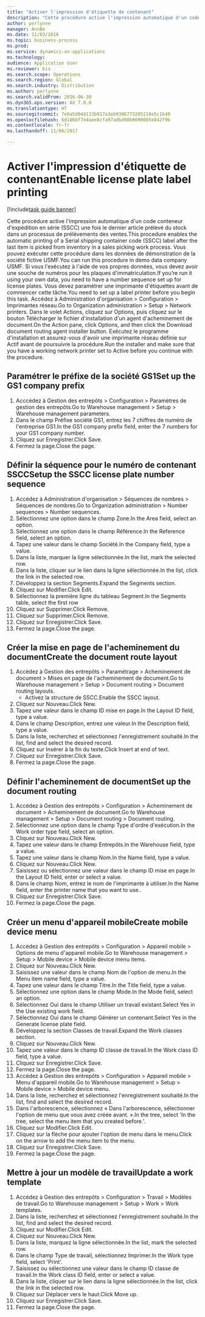 ```yaml
--- 
title: "Activer l'impression d'étiquette de contenant"
description: "Cette procédure active l'impression automatique d'un code conteneur d'expédition en série (SSCC) une fois le dernier article prélevé du stock dans un processus de prélèvements des ventes."
author: perlynne
manager: AnnBe
ms.date: 11/03/2016
ms.topic: business-process
ms.prod: 
ms.service: dynamics-ax-applications
ms.technology: 
audience: Application User
ms.reviewer: bis
ms.search.scope: Operations
ms.search.region: Global
ms.search.industry: Distribution
ms.author: perlynne
ms.search.validFrom: 2016-06-30
ms.dyn365.ops.version: AX 7.0.0
ms.translationtype: HT
ms.sourcegitcommit: 7e0a5d044133b917a3eb9386773205218e5c1b40
ms.openlocfilehash: 6d186bf7e4aee8cfa97adbd90b9090085e842f9b
ms.contentlocale: fr-fr
ms.lasthandoff: 11/06/2017

---
```

# <a name="enable-license-plate-label-printing"></a><span data-ttu-id="f38e4-103">Activer l'impression d'étiquette de contenant</span><span class="sxs-lookup"><span data-stu-id="f38e4-103">Enable license plate label printing</span></span>

[!include[task guide banner](../../includes/task-guide-banner.md)]

<span data-ttu-id="f38e4-104">Cette procédure active l'impression automatique d'un code conteneur d'expédition en série (SSCC) une fois le dernier article prélevé du stock dans un processus de prélèvements des ventes.</span><span class="sxs-lookup"><span data-stu-id="f38e4-104">This procedure enables the automatic printing of a Serial shipping container code (SSCC) label after the last item is picked from inventory in a sales picking work process.</span></span> <span data-ttu-id="f38e4-105">Vous pouvez exécuter cette procédure dans les données de démonstration de la société fictive USMF.</span><span class="sxs-lookup"><span data-stu-id="f38e4-105">You can run this procedure in demo data company USMF.</span></span> <span data-ttu-id="f38e4-106">Si vous l'exécutez à l'aide de vos propres données, vous devez avoir une souche de numéros pour les plaques d'immatriculation.</span><span class="sxs-lookup"><span data-stu-id="f38e4-106">If you’re run it using your own data, you need to have a number sequence set up for license plates.</span></span> <span data-ttu-id="f38e4-107">Vous devez paramétrer une imprimante d'étiquettes avant de commencer cette tâche.</span><span class="sxs-lookup"><span data-stu-id="f38e4-107">You need to set up a label printer before you begin this task.</span></span> <span data-ttu-id="f38e4-108">Accédez à Administration d'organisation > Configuration > Imprimantes réseau.</span><span class="sxs-lookup"><span data-stu-id="f38e4-108">Go to Organization administration > Setup > Network printers.</span></span> <span data-ttu-id="f38e4-109">Dans le volet Actions, cliquez sur Options, puis cliquez sur le bouton Télécharger le fichier d'installation d'un agent d'acheminement de document.</span><span class="sxs-lookup"><span data-stu-id="f38e4-109">On the Action pane, click Options, and then click the Download document routing agent installer button.</span></span> <span data-ttu-id="f38e4-110">Exécutez le programme d'installation et assurez-vous d'avoir une imprimante réseau définie sur Actif avant de poursuivre la procédure.</span><span class="sxs-lookup"><span data-stu-id="f38e4-110">Run the installer and make sure that you have a working network printer set to Active before you continue with the procedure.</span></span>


## <a name="set-up-the-gs1-company-prefix"></a><span data-ttu-id="f38e4-111">Paramétrer le préfixe de la société GS1</span><span class="sxs-lookup"><span data-stu-id="f38e4-111">Set up the GS1 company prefix</span></span>
1. <span data-ttu-id="f38e4-112">Acccédez à Gestion des entrepôts > Configuration > Paramètres de gestion des entrepôts.</span><span class="sxs-lookup"><span data-stu-id="f38e4-112">Go to Warehouse management > Setup > Warehouse management parameters.</span></span>
2. <span data-ttu-id="f38e4-113">Dans le champ Préfixe société GS1, entrez les 7 chiffres de numéro de l'entreprise GS1.</span><span class="sxs-lookup"><span data-stu-id="f38e4-113">In the GS1 company prefix field, enter the 7 numbers for your GS1 company number.</span></span>
3. <span data-ttu-id="f38e4-114">Cliquez sur Enregistrer.</span><span class="sxs-lookup"><span data-stu-id="f38e4-114">Click Save.</span></span>
4. <span data-ttu-id="f38e4-115">Fermez la page.</span><span class="sxs-lookup"><span data-stu-id="f38e4-115">Close the page.</span></span>

## <a name="setup-the-sscc-license-plate-number-sequence"></a><span data-ttu-id="f38e4-116">Définir la séquence pour le numéro de contenant SSCC</span><span class="sxs-lookup"><span data-stu-id="f38e4-116">Setup the SSCC license plate number sequence</span></span>
1. <span data-ttu-id="f38e4-117">Accédez à Administration d'organisation > Séquences de nombres > Séquences de nombres.</span><span class="sxs-lookup"><span data-stu-id="f38e4-117">Go to Organization administration > Number sequences > Number sequences.</span></span>
2. <span data-ttu-id="f38e4-118">Sélectionnez une option dans le champ Zone.</span><span class="sxs-lookup"><span data-stu-id="f38e4-118">In the Area field, select an option.</span></span>
3. <span data-ttu-id="f38e4-119">Sélectionnez une option dans le champ Référence.</span><span class="sxs-lookup"><span data-stu-id="f38e4-119">In the Reference field, select an option.</span></span>
4. <span data-ttu-id="f38e4-120">Tapez une valeur dans le champ Société.</span><span class="sxs-lookup"><span data-stu-id="f38e4-120">In the Company field, type a value.</span></span>
5. <span data-ttu-id="f38e4-121">Dans la liste, marquer la ligne sélectionnée.</span><span class="sxs-lookup"><span data-stu-id="f38e4-121">In the list, mark the selected row.</span></span>
6. <span data-ttu-id="f38e4-122">Dans la liste, cliquer sur le lien dans la ligne sélectionnée.</span><span class="sxs-lookup"><span data-stu-id="f38e4-122">In the list, click the link in the selected row.</span></span>
7. <span data-ttu-id="f38e4-123">Développez la section Segments.</span><span class="sxs-lookup"><span data-stu-id="f38e4-123">Expand the Segments section.</span></span>
8. <span data-ttu-id="f38e4-124">Cliquez sur Modifier.</span><span class="sxs-lookup"><span data-stu-id="f38e4-124">Click Edit.</span></span>
9. <span data-ttu-id="f38e4-125">Sélectionnez la première ligne du tableau Segment.</span><span class="sxs-lookup"><span data-stu-id="f38e4-125">In the Segments table, select the first row</span></span>
10. <span data-ttu-id="f38e4-126">Cliquez sur Supprimer.</span><span class="sxs-lookup"><span data-stu-id="f38e4-126">Click Remove.</span></span>
11. <span data-ttu-id="f38e4-127">Cliquez sur Supprimer.</span><span class="sxs-lookup"><span data-stu-id="f38e4-127">Click Remove.</span></span>
12. <span data-ttu-id="f38e4-128">Cliquez sur Enregistrer.</span><span class="sxs-lookup"><span data-stu-id="f38e4-128">Click Save.</span></span>
13. <span data-ttu-id="f38e4-129">Fermez la page.</span><span class="sxs-lookup"><span data-stu-id="f38e4-129">Close the page.</span></span>

## <a name="create-the-document-route-layout"></a><span data-ttu-id="f38e4-130">Créer la mise en page de l'acheminement du document</span><span class="sxs-lookup"><span data-stu-id="f38e4-130">Create the document route layout</span></span>
1. <span data-ttu-id="f38e4-131">Accédez à Gestion des entrepôts > Paramétrage > Acheminement de document > Mises en page de l'acheminement de document.</span><span class="sxs-lookup"><span data-stu-id="f38e4-131">Go to Warehouse management > Setup > Document routing > Document routing layouts.</span></span>
    * <span data-ttu-id="f38e4-132">Activez la structure de SSCC.</span><span class="sxs-lookup"><span data-stu-id="f38e4-132">Enable the SSCC layout.</span></span>  
2. <span data-ttu-id="f38e4-133">Cliquez sur Nouveau.</span><span class="sxs-lookup"><span data-stu-id="f38e4-133">Click New.</span></span>
3. <span data-ttu-id="f38e4-134">Tapez une valeur dans le champ ID mise en page.</span><span class="sxs-lookup"><span data-stu-id="f38e4-134">In the Layout ID field, type a value.</span></span>
4. <span data-ttu-id="f38e4-135">Dans le champ Description, entrez une valeur.</span><span class="sxs-lookup"><span data-stu-id="f38e4-135">In the Description field, type a value.</span></span>
5. <span data-ttu-id="f38e4-136">Dans la liste, recherchez et sélectionnez l'enregistrement souhaité.</span><span class="sxs-lookup"><span data-stu-id="f38e4-136">In the list, find and select the desired record.</span></span>
6. <span data-ttu-id="f38e4-137">Cliquez sur Insérer à la fin du texte.</span><span class="sxs-lookup"><span data-stu-id="f38e4-137">Click Insert at end of text.</span></span>
7. <span data-ttu-id="f38e4-138">Cliquez sur Enregistrer.</span><span class="sxs-lookup"><span data-stu-id="f38e4-138">Click Save.</span></span>
8. <span data-ttu-id="f38e4-139">Fermez la page.</span><span class="sxs-lookup"><span data-stu-id="f38e4-139">Close the page.</span></span>

## <a name="set-up-the-document-routing"></a><span data-ttu-id="f38e4-140">Définir l'acheminement de document</span><span class="sxs-lookup"><span data-stu-id="f38e4-140">Set up the document routing</span></span>
1. <span data-ttu-id="f38e4-141">Accédez à Gestion des entrepôts > Configuration > Acheminement de document > Acheminement de document.</span><span class="sxs-lookup"><span data-stu-id="f38e4-141">Go to Warehouse management > Setup > Document routing > Document routing.</span></span>
2. <span data-ttu-id="f38e4-142">Sélectionnez une option dans le champ Type d'ordre d'exécution.</span><span class="sxs-lookup"><span data-stu-id="f38e4-142">In the Work order type field, select an option.</span></span>
3. <span data-ttu-id="f38e4-143">Cliquez sur Nouveau.</span><span class="sxs-lookup"><span data-stu-id="f38e4-143">Click New.</span></span>
4. <span data-ttu-id="f38e4-144">Tapez une valeur dans le champ Entrepôts.</span><span class="sxs-lookup"><span data-stu-id="f38e4-144">In the Warehouse field, type a value.</span></span>
5. <span data-ttu-id="f38e4-145">Tapez une valeur dans le champ Nom.</span><span class="sxs-lookup"><span data-stu-id="f38e4-145">In the Name field, type a value.</span></span>
6. <span data-ttu-id="f38e4-146">Cliquez sur Nouveau.</span><span class="sxs-lookup"><span data-stu-id="f38e4-146">Click New.</span></span>
7. <span data-ttu-id="f38e4-147">Saisissez ou sélectionnez une valeur dans le champ ID mise en page.</span><span class="sxs-lookup"><span data-stu-id="f38e4-147">In the Layout ID field, enter or select a value.</span></span>
8. <span data-ttu-id="f38e4-148">Dans le champ Nom, entrez le nom de l'imprimante à utiliser.</span><span class="sxs-lookup"><span data-stu-id="f38e4-148">In the Name field, enter the printer name that you want to use..</span></span>
9. <span data-ttu-id="f38e4-149">Cliquez sur Enregistrer.</span><span class="sxs-lookup"><span data-stu-id="f38e4-149">Click Save.</span></span>
10. <span data-ttu-id="f38e4-150">Fermez la page.</span><span class="sxs-lookup"><span data-stu-id="f38e4-150">Close the page.</span></span>

## <a name="create-mobile-device-menu"></a><span data-ttu-id="f38e4-151">Créer un menu d'appareil mobile</span><span class="sxs-lookup"><span data-stu-id="f38e4-151">Create mobile device menu</span></span>
1. <span data-ttu-id="f38e4-152">Accédez à Gestion des entrepôts > Configuration > Appareil mobile > Options de menu d'appareil mobile.</span><span class="sxs-lookup"><span data-stu-id="f38e4-152">Go to Warehouse management > Setup > Mobile device > Mobile device menu items.</span></span>
2. <span data-ttu-id="f38e4-153">Cliquez sur Nouveau.</span><span class="sxs-lookup"><span data-stu-id="f38e4-153">Click New.</span></span>
3. <span data-ttu-id="f38e4-154">Saisissez une valeur dans le champ Nom de l'option de menu.</span><span class="sxs-lookup"><span data-stu-id="f38e4-154">In the Menu item name field, type a value.</span></span>
4. <span data-ttu-id="f38e4-155">Tapez une valeur dans le champ Titre.</span><span class="sxs-lookup"><span data-stu-id="f38e4-155">In the Title field, type a value.</span></span>
5. <span data-ttu-id="f38e4-156">Sélectionnez une option dans le champ Mode.</span><span class="sxs-lookup"><span data-stu-id="f38e4-156">In the Mode field, select an option.</span></span>
6. <span data-ttu-id="f38e4-157">Sélectionnez Oui dans le champ Utiliser un travail existant.</span><span class="sxs-lookup"><span data-stu-id="f38e4-157">Select Yes in the Use existing work field.</span></span>
7. <span data-ttu-id="f38e4-158">Sélectionnez Oui dans le champ Générer un contenant.</span><span class="sxs-lookup"><span data-stu-id="f38e4-158">Select Yes in the Generate license plate field.</span></span>
8. <span data-ttu-id="f38e4-159">Développez la section Classes de travail.</span><span class="sxs-lookup"><span data-stu-id="f38e4-159">Expand the Work classes section.</span></span>
9. <span data-ttu-id="f38e4-160">Cliquez sur Nouveau.</span><span class="sxs-lookup"><span data-stu-id="f38e4-160">Click New.</span></span>
10. <span data-ttu-id="f38e4-161">Tapez une valeur dans le champ ID classe de travail.</span><span class="sxs-lookup"><span data-stu-id="f38e4-161">In the Work class ID field, type a value.</span></span>
11. <span data-ttu-id="f38e4-162">Cliquez sur Enregistrer.</span><span class="sxs-lookup"><span data-stu-id="f38e4-162">Click Save.</span></span>
12. <span data-ttu-id="f38e4-163">Fermez la page.</span><span class="sxs-lookup"><span data-stu-id="f38e4-163">Close the page.</span></span>
13. <span data-ttu-id="f38e4-164">Accédez à Gestion des entrepôts > Configuration > Appareil mobile > Menu d'appareil mobile.</span><span class="sxs-lookup"><span data-stu-id="f38e4-164">Go to Warehouse management > Setup > Mobile device > Mobile device menu.</span></span>
14. <span data-ttu-id="f38e4-165">Dans la liste, recherchez et sélectionnez l'enregistrement souhaité.</span><span class="sxs-lookup"><span data-stu-id="f38e4-165">In the list, find and select the desired record.</span></span>
15. <span data-ttu-id="f38e4-166">Dans l'arborescence, sélectionnez « Dans l'arborescence, sélectionner l'option de menu que vous avez créée avant. ».</span><span class="sxs-lookup"><span data-stu-id="f38e4-166">In the tree, select 'In the tree, select the menu item that you created before.'.</span></span>
16. <span data-ttu-id="f38e4-167">Cliquez sur Modifier.</span><span class="sxs-lookup"><span data-stu-id="f38e4-167">Click Edit.</span></span>
17. <span data-ttu-id="f38e4-168">Cliquez sur la flèche pour ajouter l'option de menu dans le menu.</span><span class="sxs-lookup"><span data-stu-id="f38e4-168">Click on the arrow to add the menu item to the menu.</span></span>
18. <span data-ttu-id="f38e4-169">Cliquez sur Enregistrer.</span><span class="sxs-lookup"><span data-stu-id="f38e4-169">Click Save.</span></span>
19. <span data-ttu-id="f38e4-170">Fermez la page.</span><span class="sxs-lookup"><span data-stu-id="f38e4-170">Close the page.</span></span>

## <a name="update-a-work-template"></a><span data-ttu-id="f38e4-171">Mettre à jour un modèle de travail</span><span class="sxs-lookup"><span data-stu-id="f38e4-171">Update a work template</span></span>
1. <span data-ttu-id="f38e4-172">Accédez à Gestion des entrepôts > Configuration > Travail > Modèles de travail.</span><span class="sxs-lookup"><span data-stu-id="f38e4-172">Go to Warehouse management > Setup > Work > Work templates.</span></span>
2. <span data-ttu-id="f38e4-173">Dans la liste, recherchez et sélectionnez l'enregistrement souhaité.</span><span class="sxs-lookup"><span data-stu-id="f38e4-173">In the list, find and select the desired record.</span></span>
3. <span data-ttu-id="f38e4-174">Cliquez sur Modifier.</span><span class="sxs-lookup"><span data-stu-id="f38e4-174">Click Edit.</span></span>
4. <span data-ttu-id="f38e4-175">Cliquez sur Nouveau.</span><span class="sxs-lookup"><span data-stu-id="f38e4-175">Click New.</span></span>
5. <span data-ttu-id="f38e4-176">Dans la liste, marquez la ligne sélectionnée.</span><span class="sxs-lookup"><span data-stu-id="f38e4-176">In the list, mark the selected row.</span></span>
6. <span data-ttu-id="f38e4-177">Dans le champ Type de travail, sélectionnez Imprimer.</span><span class="sxs-lookup"><span data-stu-id="f38e4-177">In the Work type field, select 'Print'.</span></span>
7. <span data-ttu-id="f38e4-178">Saisissez ou sélectionnez une valeur dans le champ ID classe de travail.</span><span class="sxs-lookup"><span data-stu-id="f38e4-178">In the Work class ID field, enter or select a value.</span></span>
8. <span data-ttu-id="f38e4-179">Dans la liste, cliquer sur le lien dans la ligne sélectionnée.</span><span class="sxs-lookup"><span data-stu-id="f38e4-179">In the list, click the link in the selected row.</span></span>
9. <span data-ttu-id="f38e4-180">Cliquez sur Déplacer vers le haut.</span><span class="sxs-lookup"><span data-stu-id="f38e4-180">Click Move up.</span></span>
10. <span data-ttu-id="f38e4-181">Cliquez sur Enregistrer.</span><span class="sxs-lookup"><span data-stu-id="f38e4-181">Click Save.</span></span>
11. <span data-ttu-id="f38e4-182">Fermez la page.</span><span class="sxs-lookup"><span data-stu-id="f38e4-182">Close the page.</span></span>


